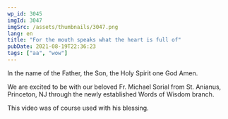 ```yaml
---
wp_id: 3045
imgId: 3047
imgSrc: /assets/thumbnails/3047.png
lang: en
title: "For the mouth speaks what the heart is full of"
pubDate: 2021-08-19T22:36:23
tags: ["aa", "wow"]
---
```

<!-- page: 6 -->

<p>In the name of the Father, the Son, the Holy Spirit one God Amen.</p>
<p>We are excited to be with our beloved Fr. Michael Sorial from St. Anianus, Princeton, NJ through the newly established Words of Wisdom branch.</p>
<p>This video was of course used with his blessing.</p>
<p>&nbsp;</p>
